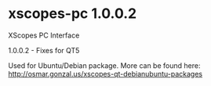 xscopes-pc 1.0.0.2
==========

XScopes PC Interface

1.0.0.2 - Fixes for QT5

Used for Ubuntu/Debian package. More can be found here:
http://osmar.gonzal.us/xscopes-qt-debianubuntu-packages
